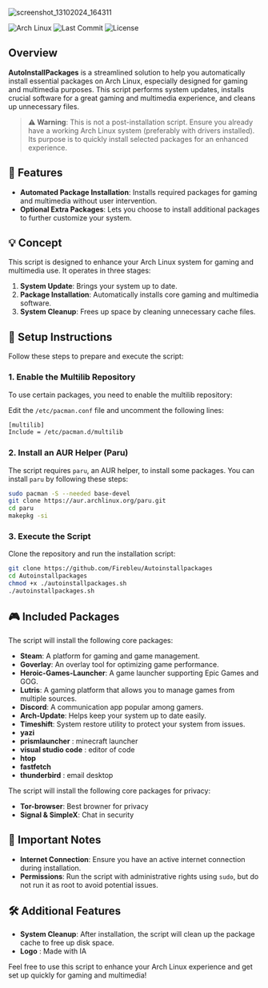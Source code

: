 

![screenshot_13102024_164311](https://github.com/user-attachments/assets/163018ca-df21-4f6d-8757-64d68c745e02)


![Arch Linux](https://img.shields.io/badge/os-Arch%20Linux-1793D1?logo=arch-linux&logoColor=white)
![Last Commit](https://img.shields.io/github/last-commit/Firebleudark/Autoinstallpackages)
![License](https://img.shields.io/badge/license-MIT-green)


## Overview
**AutoInstallPackages** is a streamlined solution to help you automatically install essential packages on Arch Linux, especially designed for gaming and multimedia purposes. This script performs system updates, installs crucial software for a great gaming and multimedia experience, and cleans up unnecessary files.

> **⚠️ Warning**: This is not a post-installation script. Ensure you already have a working Arch Linux system (preferably with drivers installed). Its purpose is to quickly install selected packages for an enhanced experience.

## 🚀 Features
- **Automated Package Installation**: Installs required packages for gaming and multimedia without user intervention.
- **Optional Extra Packages**: Lets you choose to install additional packages to further customize your system.

## 💡 Concept
This script is designed to enhance your Arch Linux system for gaming and multimedia use. It operates in three stages:
1. **System Update**: Brings your system up to date.
2. **Package Installation**: Automatically installs core gaming and multimedia software.
3. **System Cleanup**: Frees up space by cleaning unnecessary cache files.

## 🚀 Setup Instructions
Follow these steps to prepare and execute the script:

### 1. Enable the Multilib Repository
To use certain packages, you need to enable the multilib repository:

Edit the `/etc/pacman.conf` file and uncomment the following lines:
```sh
[multilib]
Include = /etc/pacman.d/multilib
```

### 2. Install an AUR Helper (Paru)
The script requires `paru`, an AUR helper, to install some packages. You can install `paru` by following these steps:

```sh
sudo pacman -S --needed base-devel
git clone https://aur.archlinux.org/paru.git
cd paru
makepkg -si
```

### 3. Execute the Script
Clone the repository and run the installation script:

```sh
git clone https://github.com/Firebleu/Autoinstallpackages
cd Autoinstallpackages
chmod +x ./autoinstallpackages.sh   
./autoinstallpackages.sh
```

## 🎮 Included Packages
The script will install the following core packages:

- **Steam**: A platform for gaming and game management.
- **Goverlay**: An overlay tool for optimizing game performance.
- **Heroic-Games-Launcher**: A game launcher supporting Epic Games and GOG.
- **Lutris**: A gaming platform that allows you to manage games from multiple sources.
- **Discord**: A communication app popular among gamers.
- **Arch-Update**: Helps keep your system up to date easily.
- **Timeshift**: System restore utility to protect your system from issues.
- **yazi**
- **prismlauncher** : minecraft launcher
- **visual studio code** : editor of code
- **htop**
- **fastfetch**
- **thunderbird** : email desktop 

The script will install the following core packages for privacy:

- **Tor-browser**: Best browner for privacy
- **Signal & SimpleX**: Chat in security 

## 📜 Important Notes
- **Internet Connection**: Ensure you have an active internet connection during installation.
- **Permissions**: Run the script with administrative rights using `sudo`, but do not run it as root to avoid potential issues.

## 🛠️ Additional Features
- **System Cleanup**: After installation, the script will clean up the package cache to free up disk space.
- **Logo** : Made with IA

Feel free to use this script to enhance your Arch Linux experience and get set up quickly for gaming and multimedia!

